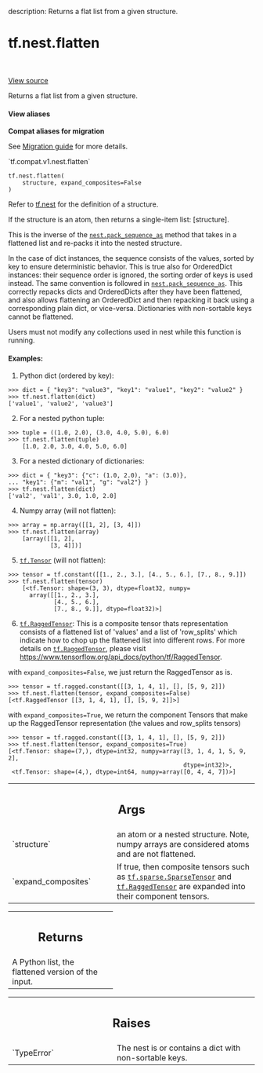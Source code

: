 description: Returns a flat list from a given structure.

<div itemscope itemtype="http://developers.google.com/ReferenceObject">
<meta itemprop="name" content="tf.nest.flatten" />
<meta itemprop="path" content="Stable" />
</div>

# tf.nest.flatten

<!-- Insert buttons and diff -->

<table class="tfo-notebook-buttons tfo-api nocontent" align="left">

</table>

<a target="_blank" class="external" href="/code/stable/tensorflow/python/util/nest.py">View source</a>



Returns a flat list from a given structure.


<section class="expandable">
  <h4 class="showalways">View aliases</h4>
  <p>
<b>Compat aliases for migration</b>
<p>See
<a href="https://www.tensorflow.org/guide/migrate">Migration guide</a> for
more details.</p>
<p>`tf.compat.v1.nest.flatten`</p>
</p>
</section>

<pre class="devsite-click-to-copy prettyprint lang-py tfo-signature-link">
<code>tf.nest.flatten(
    structure, expand_composites=False
)
</code></pre>



<!-- Placeholder for "Used in" -->

Refer to [tf.nest](https://www.tensorflow.org/api_docs/python/tf/nest)
for the definition of a structure.

If the structure is an atom, then returns a single-item list: [structure].

This is the inverse of the <a href="../../tf/nest/pack_sequence_as.md"><code>nest.pack_sequence_as</code></a> method that takes in a
flattened list and re-packs it into the nested structure.

In the case of dict instances, the sequence consists of the values, sorted by
key to ensure deterministic behavior. This is true also for OrderedDict
instances: their sequence order is ignored, the sorting order of keys is used
instead. The same convention is followed in <a href="../../tf/nest/pack_sequence_as.md"><code>nest.pack_sequence_as</code></a>. This
correctly repacks dicts and OrderedDicts after they have been flattened, and
also allows flattening an OrderedDict and then repacking it back using a
corresponding plain dict, or vice-versa. Dictionaries with non-sortable keys
cannot be flattened.

Users must not modify any collections used in nest while this function is
running.

#### Examples:



1. Python dict (ordered by key):

  ```
  >>> dict = { "key3": "value3", "key1": "value1", "key2": "value2" }
  >>> tf.nest.flatten(dict)
  ['value1', 'value2', 'value3']
  ```

2. For a nested python tuple:

  ```
  >>> tuple = ((1.0, 2.0), (3.0, 4.0, 5.0), 6.0)
  >>> tf.nest.flatten(tuple)
      [1.0, 2.0, 3.0, 4.0, 5.0, 6.0]
  ```

3. For a nested dictionary of dictionaries:

  ```
  >>> dict = { "key3": {"c": (1.0, 2.0), "a": (3.0)},
  ... "key1": {"m": "val1", "g": "val2"} }
  >>> tf.nest.flatten(dict)
  ['val2', 'val1', 3.0, 1.0, 2.0]
  ```

4. Numpy array (will not flatten):

  ```
  >>> array = np.array([[1, 2], [3, 4]])
  >>> tf.nest.flatten(array)
      [array([[1, 2],
              [3, 4]])]
  ```

5. <a href="../../tf/Tensor.md"><code>tf.Tensor</code></a> (will not flatten):

  ```
  >>> tensor = tf.constant([[1., 2., 3.], [4., 5., 6.], [7., 8., 9.]])
  >>> tf.nest.flatten(tensor)
      [<tf.Tensor: shape=(3, 3), dtype=float32, numpy=
        array([[1., 2., 3.],
               [4., 5., 6.],
               [7., 8., 9.]], dtype=float32)>]
  ```

6. <a href="../../tf/RaggedTensor.md"><code>tf.RaggedTensor</code></a>: This is a composite tensor thats representation consists
of a flattened list of 'values' and a list of 'row_splits' which indicate how
to chop up the flattened list into different rows. For more details on
<a href="../../tf/RaggedTensor.md"><code>tf.RaggedTensor</code></a>, please visit
https://www.tensorflow.org/api_docs/python/tf/RaggedTensor.

with `expand_composites=False`, we just return the RaggedTensor as is.

  ```
  >>> tensor = tf.ragged.constant([[3, 1, 4, 1], [], [5, 9, 2]])
  >>> tf.nest.flatten(tensor, expand_composites=False)
  [<tf.RaggedTensor [[3, 1, 4, 1], [], [5, 9, 2]]>]
  ```

with `expand_composites=True`, we return the component Tensors that make up
the RaggedTensor representation (the values and row_splits tensors)

  ```
  >>> tensor = tf.ragged.constant([[3, 1, 4, 1], [], [5, 9, 2]])
  >>> tf.nest.flatten(tensor, expand_composites=True)
  [<tf.Tensor: shape=(7,), dtype=int32, numpy=array([3, 1, 4, 1, 5, 9, 2],
                                                    dtype=int32)>,
   <tf.Tensor: shape=(4,), dtype=int64, numpy=array([0, 4, 4, 7])>]
  ```

<!-- Tabular view -->
 <table class="responsive fixed orange">
<colgroup><col width="214px"><col></colgroup>
<tr><th colspan="2"><h2 class="add-link">Args</h2></th></tr>

<tr>
<td>
`structure`<a id="structure"></a>
</td>
<td>
an atom or a nested structure. Note, numpy arrays are considered
atoms and are not flattened.
</td>
</tr><tr>
<td>
`expand_composites`<a id="expand_composites"></a>
</td>
<td>
If true, then composite tensors such as
<a href="../../tf/sparse/SparseTensor.md"><code>tf.sparse.SparseTensor</code></a> and <a href="../../tf/RaggedTensor.md"><code>tf.RaggedTensor</code></a> are expanded into their
component tensors.
</td>
</tr>
</table>



<!-- Tabular view -->
 <table class="responsive fixed orange">
<colgroup><col width="214px"><col></colgroup>
<tr><th colspan="2"><h2 class="add-link">Returns</h2></th></tr>
<tr class="alt">
<td colspan="2">
A Python list, the flattened version of the input.
</td>
</tr>

</table>



<!-- Tabular view -->
 <table class="responsive fixed orange">
<colgroup><col width="214px"><col></colgroup>
<tr><th colspan="2"><h2 class="add-link">Raises</h2></th></tr>

<tr>
<td>
`TypeError`<a id="TypeError"></a>
</td>
<td>
The nest is or contains a dict with non-sortable keys.
</td>
</tr>
</table>

